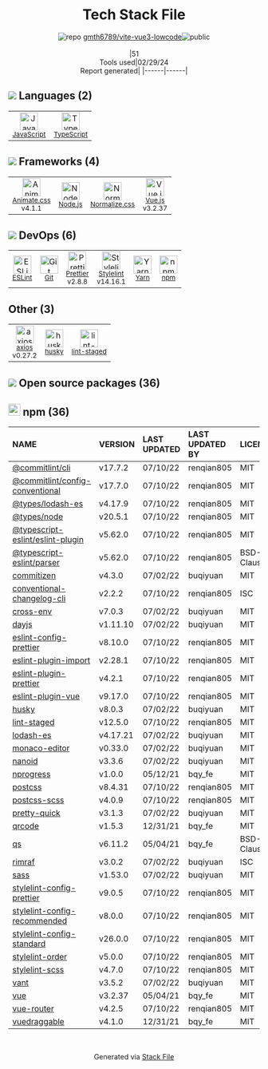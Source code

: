 <!--
&lt;--- Readme.md Snippet without images Start ---&gt;
## Tech Stack
gmth6789/vite-vue3-lowcode is built on the following main stack:

- [JavaScript](https://developer.mozilla.org/en-US/docs/Web/JavaScript) – Languages
- [TypeScript](http://www.typescriptlang.org) – Languages
- [Animate.css ](https://animate.style/) – Front-End Frameworks
- [Node.js](http://nodejs.org/) – Frameworks (Full Stack)
- [Normalize.css](https://necolas.github.io/normalize.css/) – CSS Pre-processors / Extensions
- [Vue.js](http://vuejs.org/) – Javascript UI Libraries
- [ESLint](http://eslint.org/) – Code Review
- [Prettier](https://prettier.io/) – Code Review
- [Stylelint](http://stylelint.io/) – Code Review
- [Yarn](https://yarnpkg.com/) – Front End Package Manager
- [axios](https://github.com/mzabriskie/axios) – Javascript Utilities & Libraries

Full tech stack [here](/techstack.md)

&lt;--- Readme.md Snippet without images End ---&gt;

&lt;--- Readme.md Snippet with images Start ---&gt;
## Tech Stack
gmth6789/vite-vue3-lowcode is built on the following main stack:

- <img width='25' height='25' src='https://img.stackshare.io/service/1209/javascript.jpeg' alt='JavaScript'/> [JavaScript](https://developer.mozilla.org/en-US/docs/Web/JavaScript) – Languages
- <img width='25' height='25' src='https://img.stackshare.io/service/1612/bynNY5dJ.jpg' alt='TypeScript'/> [TypeScript](http://www.typescriptlang.org) – Languages
- <img width='25' height='25' src='https://img.stackshare.io/service/9195/default_5aa00f79c6648507ba5f6c66c130a832332e5adc.png' alt='Animate.css '/> [Animate.css ](https://animate.style/) – Front-End Frameworks
- <img width='25' height='25' src='https://img.stackshare.io/service/1011/n1JRsFeB_400x400.png' alt='Node.js'/> [Node.js](http://nodejs.org/) – Frameworks (Full Stack)
- <img width='25' height='25' src='https://img.stackshare.io/service/6361/default_8c8faac34fdcb5b696503f5166b5232ad0adcf6e.png' alt='Normalize.css'/> [Normalize.css](https://necolas.github.io/normalize.css/) – CSS Pre-processors / Extensions
- <img width='25' height='25' src='https://img.stackshare.io/service/3837/paeckCWC.png' alt='Vue.js'/> [Vue.js](http://vuejs.org/) – Javascript UI Libraries
- <img width='25' height='25' src='https://img.stackshare.io/service/3337/Q4L7Jncy.jpg' alt='ESLint'/> [ESLint](http://eslint.org/) – Code Review
- <img width='25' height='25' src='https://img.stackshare.io/service/7035/default_66f265943abed56bcdbfca1c866a4261b1fbb063.jpg' alt='Prettier'/> [Prettier](https://prettier.io/) – Code Review
- <img width='25' height='25' src='https://img.stackshare.io/service/5446/V9JsvPul_400x400.jpg' alt='Stylelint'/> [Stylelint](http://stylelint.io/) – Code Review
- <img width='25' height='25' src='https://img.stackshare.io/service/5848/44mC-kJ3.jpg' alt='Yarn'/> [Yarn](https://yarnpkg.com/) – Front End Package Manager
- <img width='25' height='25' src='https://img.stackshare.io/no-img-open-source.png' alt='axios'/> [axios](https://github.com/mzabriskie/axios) – Javascript Utilities & Libraries

Full tech stack [here](/techstack.md)

&lt;--- Readme.md Snippet with images End ---&gt;
-->
<div align="center">

# Tech Stack File
![](https://img.stackshare.io/repo.svg "repo") [gmth6789/vite-vue3-lowcode](https://github.com/gmth6789/vite-vue3-lowcode)![](https://img.stackshare.io/public_badge.svg "public")
<br/><br/>
|51<br/>Tools used|02/29/24 <br/>Report generated|
|------|------|
</div>

## <img src='https://img.stackshare.io/languages.svg'/> Languages (2)
<table><tr>
  <td align='center'>
  <img width='36' height='36' src='https://img.stackshare.io/service/1209/javascript.jpeg' alt='JavaScript'>
  <br>
  <sub><a href="https://developer.mozilla.org/en-US/docs/Web/JavaScript">JavaScript</a></sub>
  <br>
  <sub></sub>
</td>

<td align='center'>
  <img width='36' height='36' src='https://img.stackshare.io/service/1612/bynNY5dJ.jpg' alt='TypeScript'>
  <br>
  <sub><a href="http://www.typescriptlang.org">TypeScript</a></sub>
  <br>
  <sub></sub>
</td>

</tr>
</table>

## <img src='https://img.stackshare.io/frameworks.svg'/> Frameworks (4)
<table><tr>
  <td align='center'>
  <img width='36' height='36' src='https://img.stackshare.io/service/9195/default_5aa00f79c6648507ba5f6c66c130a832332e5adc.png' alt='Animate.css '>
  <br>
  <sub><a href="https://animate.style/">Animate.css </a></sub>
  <br>
  <sub>v4.1.1</sub>
</td>

<td align='center'>
  <img width='36' height='36' src='https://img.stackshare.io/service/1011/n1JRsFeB_400x400.png' alt='Node.js'>
  <br>
  <sub><a href="http://nodejs.org/">Node.js</a></sub>
  <br>
  <sub></sub>
</td>

<td align='center'>
  <img width='36' height='36' src='https://img.stackshare.io/service/6361/default_8c8faac34fdcb5b696503f5166b5232ad0adcf6e.png' alt='Normalize.css'>
  <br>
  <sub><a href="https://necolas.github.io/normalize.css/">Normalize.css</a></sub>
  <br>
  <sub></sub>
</td>

<td align='center'>
  <img width='36' height='36' src='https://img.stackshare.io/service/3837/paeckCWC.png' alt='Vue.js'>
  <br>
  <sub><a href="http://vuejs.org/">Vue.js</a></sub>
  <br>
  <sub>v3.2.37</sub>
</td>

</tr>
</table>

## <img src='https://img.stackshare.io/devops.svg'/> DevOps (6)
<table><tr>
  <td align='center'>
  <img width='36' height='36' src='https://img.stackshare.io/service/3337/Q4L7Jncy.jpg' alt='ESLint'>
  <br>
  <sub><a href="http://eslint.org/">ESLint</a></sub>
  <br>
  <sub></sub>
</td>

<td align='center'>
  <img width='36' height='36' src='https://img.stackshare.io/service/1046/git.png' alt='Git'>
  <br>
  <sub><a href="http://git-scm.com/">Git</a></sub>
  <br>
  <sub></sub>
</td>

<td align='center'>
  <img width='36' height='36' src='https://img.stackshare.io/service/7035/default_66f265943abed56bcdbfca1c866a4261b1fbb063.jpg' alt='Prettier'>
  <br>
  <sub><a href="https://prettier.io/">Prettier</a></sub>
  <br>
  <sub>v2.8.8</sub>
</td>

<td align='center'>
  <img width='36' height='36' src='https://img.stackshare.io/service/5446/V9JsvPul_400x400.jpg' alt='Stylelint'>
  <br>
  <sub><a href="http://stylelint.io/">Stylelint</a></sub>
  <br>
  <sub>v14.16.1</sub>
</td>

<td align='center'>
  <img width='36' height='36' src='https://img.stackshare.io/service/5848/44mC-kJ3.jpg' alt='Yarn'>
  <br>
  <sub><a href="https://yarnpkg.com/">Yarn</a></sub>
  <br>
  <sub></sub>
</td>

<td align='center'>
  <img width='36' height='36' src='https://img.stackshare.io/service/1120/lejvzrnlpb308aftn31u.png' alt='npm'>
  <br>
  <sub><a href="https://www.npmjs.com/">npm</a></sub>
  <br>
  <sub></sub>
</td>

</tr>
</table>

## Other (3)
<table><tr>
  <td align='center'>
  <img width='36' height='36' src='https://img.stackshare.io/no-img-open-source.png' alt='axios'>
  <br>
  <sub><a href="https://github.com/mzabriskie/axios">axios</a></sub>
  <br>
  <sub>v0.27.2</sub>
</td>

<td align='center'>
  <img width='36' height='36' src='https://img.stackshare.io/service/9527/5502029.jpeg' alt='husky'>
  <br>
  <sub><a href="https://github.com/typicode/husky">husky</a></sub>
  <br>
  <sub></sub>
</td>

<td align='center'>
  <img width='36' height='36' src='https://img.stackshare.io/service/10577/11071.jpeg' alt='lint-staged'>
  <br>
  <sub><a href="https://github.com/okonet/lint-staged">lint-staged</a></sub>
  <br>
  <sub></sub>
</td>

</tr>
</table>


## <img src='https://img.stackshare.io/group.svg' /> Open source packages (36)</h2>

## <img width='24' height='24' src='https://img.stackshare.io/service/1120/lejvzrnlpb308aftn31u.png'/> npm (36)

|NAME|VERSION|LAST UPDATED|LAST UPDATED BY|LICENSE|VULNERABILITIES|
|:------|:------|:------|:------|:------|:------|
|[@commitlint/cli](https://www.npmjs.com/@commitlint/cli)|v17.7.2|07/10/22|renqian805 |MIT|N/A|
|[@commitlint/config-conventional](https://www.npmjs.com/@commitlint/config-conventional)|v17.7.0|07/10/22|renqian805 |MIT|N/A|
|[@types/lodash-es](https://www.npmjs.com/@types/lodash-es)|v4.17.9|07/10/22|renqian805 |MIT|N/A|
|[@types/node](https://www.npmjs.com/@types/node)|v20.5.1|07/10/22|renqian805 |MIT|N/A|
|[@typescript-eslint/eslint-plugin](https://www.npmjs.com/@typescript-eslint/eslint-plugin)|v5.62.0|07/10/22|renqian805 |MIT|N/A|
|[@typescript-eslint/parser](https://www.npmjs.com/@typescript-eslint/parser)|v5.62.0|07/10/22|renqian805 |BSD-2-Clause|N/A|
|[commitizen](https://www.npmjs.com/commitizen)|v4.3.0|07/02/22|buqiyuan |MIT|N/A|
|[conventional-changelog-cli](https://www.npmjs.com/conventional-changelog-cli)|v2.2.2|07/10/22|renqian805 |ISC|N/A|
|[cross-env](https://www.npmjs.com/cross-env)|v7.0.3|07/02/22|buqiyuan |MIT|N/A|
|[dayjs](https://www.npmjs.com/dayjs)|v1.11.10|07/02/22|buqiyuan |MIT|N/A|
|[eslint-config-prettier](https://www.npmjs.com/eslint-config-prettier)|v8.10.0|07/10/22|renqian805 |MIT|N/A|
|[eslint-plugin-import](https://www.npmjs.com/eslint-plugin-import)|v2.28.1|07/10/22|renqian805 |MIT|N/A|
|[eslint-plugin-prettier](https://www.npmjs.com/eslint-plugin-prettier)|v4.2.1|07/10/22|renqian805 |MIT|N/A|
|[eslint-plugin-vue](https://www.npmjs.com/eslint-plugin-vue)|v9.17.0|07/10/22|renqian805 |MIT|N/A|
|[husky](https://www.npmjs.com/husky)|v8.0.3|07/02/22|buqiyuan |MIT|N/A|
|[lint-staged](https://www.npmjs.com/lint-staged)|v12.5.0|07/10/22|renqian805 |MIT|N/A|
|[lodash-es](https://www.npmjs.com/lodash-es)|v4.17.21|07/02/22|buqiyuan |MIT|N/A|
|[monaco-editor](https://www.npmjs.com/monaco-editor)|v0.33.0|07/02/22|buqiyuan |MIT|N/A|
|[nanoid](https://www.npmjs.com/nanoid)|v3.3.6|07/02/22|buqiyuan |MIT|N/A|
|[nprogress](https://www.npmjs.com/nprogress)|v1.0.0|05/12/21|bqy_fe |MIT|N/A|
|[postcss](https://www.npmjs.com/postcss)|v8.4.31|07/10/22|renqian805 |MIT|N/A|
|[postcss-scss](https://www.npmjs.com/postcss-scss)|v4.0.9|07/10/22|renqian805 |MIT|N/A|
|[pretty-quick](https://www.npmjs.com/pretty-quick)|v3.1.3|07/02/22|buqiyuan |MIT|N/A|
|[qrcode](https://www.npmjs.com/qrcode)|v1.5.3|12/31/21|bqy_fe |MIT|N/A|
|[qs](https://www.npmjs.com/qs)|v6.11.2|05/04/21|bqy_fe |BSD-3-Clause|N/A|
|[rimraf](https://www.npmjs.com/rimraf)|v3.0.2|07/02/22|buqiyuan |ISC|N/A|
|[sass](https://www.npmjs.com/sass)|v1.53.0|07/02/22|buqiyuan |MIT|N/A|
|[stylelint-config-prettier](https://www.npmjs.com/stylelint-config-prettier)|v9.0.5|07/10/22|renqian805 |MIT|N/A|
|[stylelint-config-recommended](https://www.npmjs.com/stylelint-config-recommended)|v8.0.0|07/10/22|renqian805 |MIT|N/A|
|[stylelint-config-standard](https://www.npmjs.com/stylelint-config-standard)|v26.0.0|07/10/22|renqian805 |MIT|N/A|
|[stylelint-order](https://www.npmjs.com/stylelint-order)|v5.0.0|07/10/22|renqian805 |MIT|N/A|
|[stylelint-scss](https://www.npmjs.com/stylelint-scss)|v4.7.0|07/10/22|renqian805 |MIT|N/A|
|[vant](https://www.npmjs.com/vant)|v3.5.2|07/02/22|buqiyuan |MIT|N/A|
|[vue](https://www.npmjs.com/vue)|v3.2.37|05/04/21|bqy_fe |MIT|N/A|
|[vue-router](https://www.npmjs.com/vue-router)|v4.2.5|07/10/22|renqian805 |MIT|N/A|
|[vuedraggable](https://www.npmjs.com/vuedraggable)|v4.1.0|12/31/21|bqy_fe |MIT|N/A|

<br/>
<div align='center'>

Generated via [Stack File](https://github.com/marketplace/stack-file)
